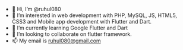 - 👋 Hi, I’m @ruhul080
- 👀 I’m interested in web development with PHP, MySQL, JS, HTML5, CSS3 and Mobile app development with Flutter and Dart. 
- 🌱 I’m currently learning Google Flutter and Dart
- 💞️ I’m looking to collaborate on flutter framework.
- 📫 My email is ruhul080@gmail.com

<!---
ruhul080/ruhul080 is a ✨ special ✨ repository because its `README.md` (this file) appears on your GitHub profile.
You can click the Preview link to take a look at your changes.
--->
